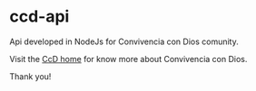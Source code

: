 # ccd-api

Api developed in NodeJs for Convivencia con Dios comunity.

Visit the [CcD home](https://convivenciacondios.org/web/) for know more about Convivencia con Dios.

Thank you!
